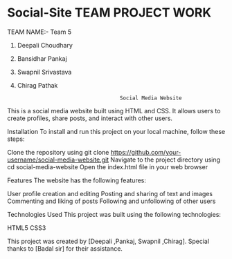 # Social-Site                   TEAM PROJECT WORK
TEAM NAME:-       Team 5
1. Deepali Choudhary
2. Bansidhar Pankaj
3. Swapnil Srivastava
4. Chirag Pathak

                                        Social Media Website
This is a social media website built using HTML and CSS. It allows users to create profiles, share posts, and interact with other users.

Installation
To install and run this project on your local machine, follow these steps:

Clone the repository using git clone https://github.com/your-username/social-media-website.git
Navigate to the project directory using cd social-media-website
Open the index.html file in your web browser

Features
The website has the following features:


User profile creation and editing
Posting and sharing of text and images
Commenting and liking of posts
Following and unfollowing of other users

Technologies Used
This project was built using the following technologies:

HTML5
CSS3


This project was created by [Deepali ,Pankaj, Swapnil ,Chirag]. Special thanks to [Badal sir] for their assistance.





